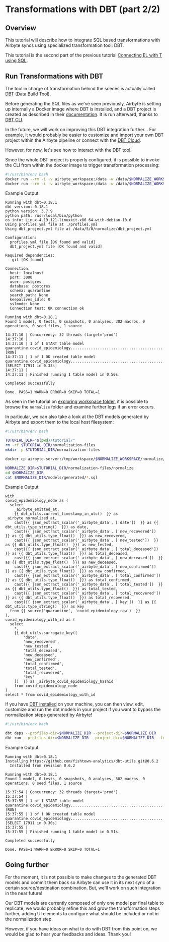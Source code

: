 # Transformations with DBT \(part 2/2\)

## Overview

This tutorial will describe how to integrate SQL based transformations with Airbyte syncs using specialized transformation tool: DBT.

This tutorial is the second part of the previous tutorial [Connecting EL with T using SQL](transformations-with-sql.md).

## Run Transformations with DBT

The tool in charge of transformation behind the scenes is actually called [DBT](https://blog.getdbt.com/what--exactly--is-dbt-/) \(Data Build Tool\).

Before generating the SQL files as we've seen previously, Airbyte is setting up internally a Docker image where DBT is installed, and a DBT project is created as described in their [documentation](https://docs.getdbt.com/docs/building-a-dbt-project/projects). It is run afterward, thanks to [DBT CLI](https://docs.getdbt.com/dbt-cli/cli-overview).

In the future, we will work on improving this DBT integration further... For example, it would probably be easier to customize and import your own DBT project within the Airbyte pipeline or connect with the [DBT Cloud](https://docs.getdbt.com/docs/dbt-cloud/cloud-overview).

However, for now, let's see how to interact with the DBT tool.

Since the whole DBT project is properly configured, it is possible to invoke the CLI from within the docker image to trigger transformation processing:

```bash
#!/usr/bin/env bash
docker run --rm -i -v airbyte_workspace:/data -w /data/$NORMALIZE_WORKSPACE/normalize --network host --entrypoint /usr/local/bin/dbt airbyte/normalization debug --profiles-dir=. --project-dir=.
docker run --rm -i -v airbyte_workspace:/data -w /data/$NORMALIZE_WORKSPACE/normalize --network host --entrypoint /usr/local/bin/dbt airbyte/normalization run --profiles-dir=. --project-dir=.
```

Example Output:

```text
Running with dbt=0.18.1
dbt version: 0.18.1
python version: 3.7.9
python path: /usr/local/bin/python
os info: Linux-4.19.121-linuxkit-x86_64-with-debian-10.6
Using profiles.yml file at ./profiles.yml
Using dbt_project.yml file at /data/5/0/normalize/dbt_project.yml

Configuration:
  profiles.yml file [OK found and valid]
  dbt_project.yml file [OK found and valid]

Required dependencies:
 - git [OK found]

Connection:
  host: localhost
  port: 3000
  user: postgres
  database: postgres
  schema: quarantine
  search_path: None
  keepalives_idle: 0
  sslmode: None
  Connection test: OK connection ok

Running with dbt=0.18.1
Found 1 model, 0 tests, 0 snapshots, 0 analyses, 302 macros, 0 operations, 0 seed files, 1 source

14:37:10 | Concurrency: 32 threads (target='prod')
14:37:10 | 
14:37:10 | 1 of 1 START table model quarantine.covid_epidemiology....................................................... [RUN]
14:37:11 | 1 of 1 OK created table model quarantine.covid_epidemiology.................................................. [SELECT 17911 in 0.33s]
14:37:11 | 
14:37:11 | Finished running 1 table model in 0.50s.

Completed successfully

Done. PASS=1 WARN=0 ERROR=0 SKIP=0 TOTAL=1
```

As seen in the tutorial on [exploring workspace folder](../browsing-output-logs.md), it is possible to browse the `normalize` folder and examine further logs if an error occurs.

In particular, we can also take a look at the DBT models generated by Airbyte and export them to the local host filesystem:

```bash
#!/usr/bin/env bash

TUTORIAL_DIR="$(pwd)/tutorial/"
rm -rf $TUTORIAL_DIR/normalization-files
mkdir -p $TUTORIAL_DIR/normalization-files

docker cp airbyte-server:/tmp/workspace/$NORMALIZE_WORKSPACE/normalize/ $TUTORIAL_DIR/normalization-files

NORMALIZE_DIR=$TUTORIAL_DIR/normalization-files/normalize
cd $NORMALIZE_DIR
cat $NORMALIZE_DIR/models/generated/*.sql
```

Example Output:

```text
with 
covid_epidemiology_node as (
  select 
    _airbyte_emitted_at,
    {{ dbt_utils.current_timestamp_in_utc()  }} as _airbyte_normalized_at,
    cast({{ json_extract_scalar('_airbyte_data', ['date'])  }} as {{ dbt_utils.type_string()  }}) as date,
    cast({{ json_extract_scalar('_airbyte_data', ['new_recovered'])  }} as {{ dbt_utils.type_float()  }}) as new_recovered,
    cast({{ json_extract_scalar('_airbyte_data', ['new_tested'])  }} as {{ dbt_utils.type_float()  }}) as new_tested,
    cast({{ json_extract_scalar('_airbyte_data', ['total_deceased'])  }} as {{ dbt_utils.type_float()  }}) as total_deceased,
    cast({{ json_extract_scalar('_airbyte_data', ['new_deceased'])  }} as {{ dbt_utils.type_float()  }}) as new_deceased,
    cast({{ json_extract_scalar('_airbyte_data', ['new_confirmed'])  }} as {{ dbt_utils.type_float()  }}) as new_confirmed,
    cast({{ json_extract_scalar('_airbyte_data', ['total_confirmed'])  }} as {{ dbt_utils.type_float()  }}) as total_confirmed,
    cast({{ json_extract_scalar('_airbyte_data', ['total_tested'])  }} as {{ dbt_utils.type_float()  }}) as total_tested,
    cast({{ json_extract_scalar('_airbyte_data', ['total_recovered'])  }} as {{ dbt_utils.type_float()  }}) as total_recovered,
    cast({{ json_extract_scalar('_airbyte_data', ['key'])  }} as {{ dbt_utils.type_string()  }}) as key
  from {{ source('quarantine', 'covid_epidemiology_raw')  }}
),
covid_epidemiology_with_id as (
  select
    *,
    {{ dbt_utils.surrogate_key([
        'date',
        'new_recovered',
        'new_tested',
        'total_deceased',
        'new_deceased',
        'new_confirmed',
        'total_confirmed',
        'total_tested',
        'total_recovered',
        'key'
    ])  }} as _airbyte_covid_epidemiology_hashid
    from covid_epidemiology_node
)
select * from covid_epidemiology_with_id
```

If you have [DBT installed](https://docs.getdbt.com/dbt-cli/installation/) on your machine, you can then view, edit, customize and run the dbt models in your project if you want to bypass the normalization steps generated by Airbyte!

```bash
#!/usr/bin/env bash 

dbt deps --profiles-dir=$NORMALIZE_DIR --project-dir=$NORMALIZE_DIR
dbt run --profiles-dir=$NORMALIZE_DIR --project-dir=$NORMALIZE_DIR --full-refresh
```

Example Output:

```text
Running with dbt=0.18.1
Installing https://github.com/fishtown-analytics/dbt-utils.git@0.6.2
  Installed from revision 0.6.2

Running with dbt=0.18.1
Found 1 model, 0 tests, 0 snapshots, 0 analyses, 302 macros, 0 operations, 0 seed files, 1 source

15:37:54 | Concurrency: 32 threads (target='prod')
15:37:54 | 
15:37:55 | 1 of 1 START table model quarantine.covid_epidemiology....................................................... [RUN]
15:37:55 | 1 of 1 OK created table model quarantine.covid_epidemiology.................................................. [SELECT 17911 in 0.30s]
15:37:55 | 
15:37:55 | Finished running 1 table model in 0.51s.

Completed successfully

Done. PASS=1 WARN=0 ERROR=0 SKIP=0 TOTAL=1
```

## Going further

For the moment, it is not possible to make changes to the generated DBT models and commit them back so Airbyte can use it in its next sync of a certain source/destination combination. But, we'll work on such integration in the near future!

Our DBT models are currently composed of only one model per final table to replicate, we would probably refine this and grow the transformation steps further, adding UI elements to configure what should be included or not in the normalization step.

However, if you have ideas on what to do with DBT from this point on, we would be glad to hear your feedbacks and ideas. Thank you!

